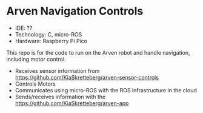 # Arven Navigation Controls

- IDE: ??
- Technology: C, micro-ROS
- Hardware: Raspberry Pi Pico

This repo is for the code to run on the Arven robot and handle navigation, including motor control.

- Receives sensor information from https://github.com/KiaSkretteberg/arven-sensor-controls
- Controls Motors
- Communicates using micro-ROS with the ROS infrastructure in the cloud
- Sends/receives information with the https://github.com/KiaSkretteberg/arven-app
